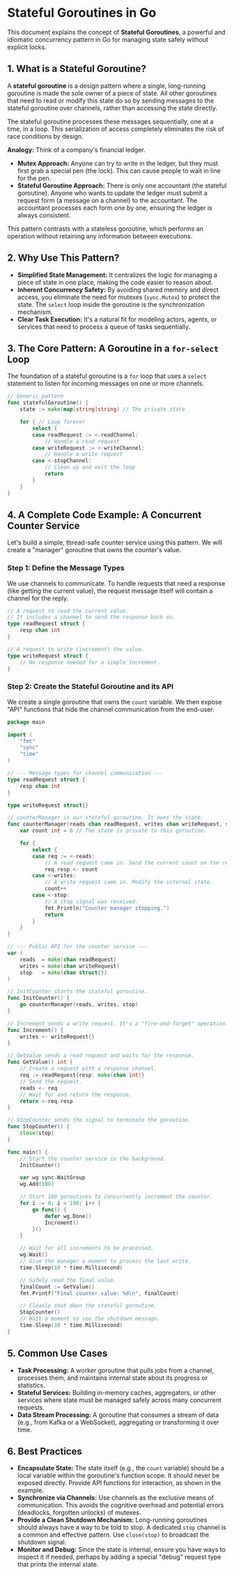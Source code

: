 # Stateful Goroutines in Go

This document explains the concept of **Stateful Goroutines**, a powerful and idiomatic concurrency pattern in Go for managing state safely without explicit locks.

## 1. What is a Stateful Goroutine?

A **stateful goroutine** is a design pattern where a single, long-running goroutine is made the sole owner of a piece of state. All other goroutines that need to read or modify this state do so by sending messages to the stateful goroutine over channels, rather than accessing the state directly.

The stateful goroutine processes these messages sequentially, one at a time, in a loop. This serialization of access completely eliminates the risk of race conditions by design.

**Analogy:** Think of a company's financial ledger.

- **Mutex Approach:** Anyone can try to write in the ledger, but they must first grab a special pen (the lock). This can cause people to wait in line for the pen.
- **Stateful Goroutine Approach:** There is only one accountant (the stateful goroutine). Anyone who wants to update the ledger must submit a request form (a message on a channel) to the accountant. The accountant processes each form one by one, ensuring the ledger is always consistent.

This pattern contrasts with a stateless goroutine, which performs an operation without retaining any information between executions.

## 2. Why Use This Pattern?

- **Simplified State Management:** It centralizes the logic for managing a piece of state in one place, making the code easier to reason about.
- **Inherent Concurrency Safety:** By avoiding shared memory and direct access, you eliminate the need for mutexes (`sync.Mutex`) to protect the state. The `select` loop inside the goroutine is the synchronization mechanism.
- **Clear Task Execution:** It's a natural fit for modeling actors, agents, or services that need to process a queue of tasks sequentially.

## 3. The Core Pattern: A Goroutine in a `for-select` Loop

The foundation of a stateful goroutine is a `for` loop that uses a `select` statement to listen for incoming messages on one or more channels.

```go
// Generic pattern
func statefulGoroutine() {
    state := make(map[string]string) // The private state

    for { // Loop forever
        select {
        case readRequest := <-readChannel:
            // Handle a read request
        case writeRequest := <-writeChannel:
            // Handle a write request
        case <-stopChannel:
            // Clean up and exit the loop
            return
        }
    }
}
```

## 4. A Complete Code Example: A Concurrent Counter Service

Let's build a simple, thread-safe counter service using this pattern. We will create a "manager" goroutine that owns the counter's value.

### Step 1: Define the Message Types

We use channels to communicate. To handle requests that need a response (like getting the current value), the request message itself will contain a channel for the reply.

```go
// A request to read the current value.
// It includes a channel to send the response back on.
type readRequest struct {
	resp chan int
}

// A request to write (increment) the value.
type writeRequest struct {
	// No response needed for a simple increment.
}
```

### Step 2: Create the Stateful Goroutine and its API

We create a single goroutine that owns the `count` variable. We then expose "API" functions that hide the channel communication from the end-user.

```go
package main

import (
	"fmt"
	"sync"
	"time"
)

// --- Message types for channel communication ---
type readRequest struct {
	resp chan int
}

type writeRequest struct{}

// counterManager is our stateful goroutine. It owns the state.
func counterManager(reads chan readRequest, writes chan writeRequest, stop chan struct{}) {
	var count int = 0 // The state is private to this goroutine.

	for {
		select {
		case req := <-reads:
			// A read request came in. Send the current count on the response channel.
			req.resp <- count
		case <-writes:
			// A write request came in. Modify the internal state.
			count++
		case <-stop:
			// A stop signal was received.
			fmt.Println("Counter manager stopping.")
			return
		}
	}
}

// --- Public API for the counter service ---
var (
	reads  = make(chan readRequest)
	writes = make(chan writeRequest)
	stop   = make(chan struct{})
)

// InitCounter starts the stateful goroutine.
func InitCounter() {
	go counterManager(reads, writes, stop)
}

// Increment sends a write request. It's a "fire-and-forget" operation.
func Increment() {
	writes <- writeRequest{}
}

// GetValue sends a read request and waits for the response.
func GetValue() int {
	// Create a request with a response channel.
	req := readRequest{resp: make(chan int)}
	// Send the request.
	reads <- req
	// Wait for and return the response.
	return <-req.resp
}

// StopCounter sends the signal to terminate the goroutine.
func StopCounter() {
	close(stop)
}

func main() {
	// Start the counter service in the background.
	InitCounter()

	var wg sync.WaitGroup
	wg.Add(100)

	// Start 100 goroutines to concurrently increment the counter.
	for i := 0; i < 100; i++ {
		go func() {
			defer wg.Done()
			Increment()
		}()
	}

	// Wait for all increments to be processed.
	wg.Wait()
	// Give the manager a moment to process the last write.
	time.Sleep(10 * time.Millisecond)

	// Safely read the final value.
	finalCount := GetValue()
	fmt.Printf("Final counter value: %d\n", finalCount)

	// Cleanly shut down the stateful goroutine.
	StopCounter()
	// Wait a moment to see the shutdown message.
	time.Sleep(10 * time.Millisecond)
}
```

## 5. Common Use Cases

- **Task Processing:** A worker goroutine that pulls jobs from a channel, processes them, and maintains internal state about its progress or statistics.
- **Stateful Services:** Building in-memory caches, aggregators, or other services where state must be managed safely across many concurrent requests.
- **Data Stream Processing:** A goroutine that consumes a stream of data (e.g., from Kafka or a WebSocket), aggregating or transforming it over time.

## 6. Best Practices

- **Encapsulate State:** The state itself (e.g., the `count` variable) should be a local variable within the goroutine's function scope. It should never be exposed directly. Provide API functions for interaction, as shown in the example.
- **Synchronize via Channels:** Use channels as the exclusive means of communication. This avoids the cognitive overhead and potential errors (deadlocks, forgotten unlocks) of mutexes.
- **Provide a Clean Shutdown Mechanism:** Long-running goroutines should always have a way to be told to stop. A dedicated `stop` channel is a common and effective pattern. Use `close(stop)` to broadcast the shutdown signal.
- **Monitor and Debug:** Since the state is internal, ensure you have ways to inspect it if needed, perhaps by adding a special "debug" request type that prints the internal state.
